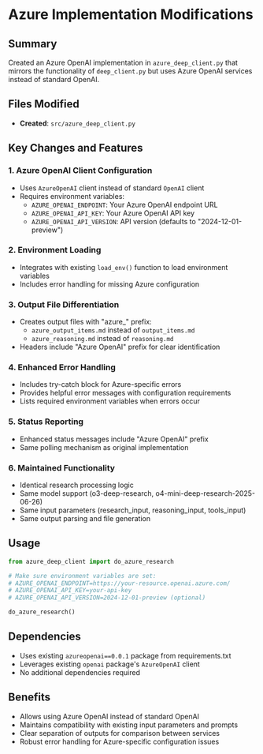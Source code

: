 # Azure Implementation Modifications

## Summary
Created an Azure OpenAI implementation in `azure_deep_client.py` that mirrors the functionality of `deep_client.py` but uses Azure OpenAI services instead of standard OpenAI.

## Files Modified
- **Created**: `src/azure_deep_client.py`

## Key Changes and Features

### 1. Azure OpenAI Client Configuration
- Uses `AzureOpenAI` client instead of standard `OpenAI` client
- Requires environment variables:
  - `AZURE_OPENAI_ENDPOINT`: Your Azure OpenAI endpoint URL
  - `AZURE_OPENAI_API_KEY`: Your Azure OpenAI API key
  - `AZURE_OPENAI_API_VERSION`: API version (defaults to "2024-12-01-preview")

### 2. Environment Loading
- Integrates with existing `load_env()` function to load environment variables
- Includes error handling for missing Azure configuration

### 3. Output File Differentiation
- Creates output files with "azure_" prefix:
  - `azure_output_items.md` instead of `output_items.md`
  - `azure_reasoning.md` instead of `reasoning.md`
- Headers include "Azure OpenAI" prefix for clear identification

### 4. Enhanced Error Handling
- Includes try-catch block for Azure-specific errors
- Provides helpful error messages with configuration requirements
- Lists required environment variables when errors occur

### 5. Status Reporting
- Enhanced status messages include "Azure OpenAI" prefix
- Same polling mechanism as original implementation

### 6. Maintained Functionality
- Identical research processing logic
- Same model support (o3-deep-research, o4-mini-deep-research-2025-06-26)
- Same input parameters (research_input, reasoning_input, tools_input)
- Same output parsing and file generation

## Usage
```python
from azure_deep_client import do_azure_research

# Make sure environment variables are set:
# AZURE_OPENAI_ENDPOINT=https://your-resource.openai.azure.com/
# AZURE_OPENAI_API_KEY=your-api-key
# AZURE_OPENAI_API_VERSION=2024-12-01-preview (optional)

do_azure_research()
```

## Dependencies
- Uses existing `azureopenai==0.0.1` package from requirements.txt
- Leverages existing `openai` package's `AzureOpenAI` client
- No additional dependencies required

## Benefits
- Allows using Azure OpenAI instead of standard OpenAI
- Maintains compatibility with existing input parameters and prompts
- Clear separation of outputs for comparison between services
- Robust error handling for Azure-specific configuration issues
